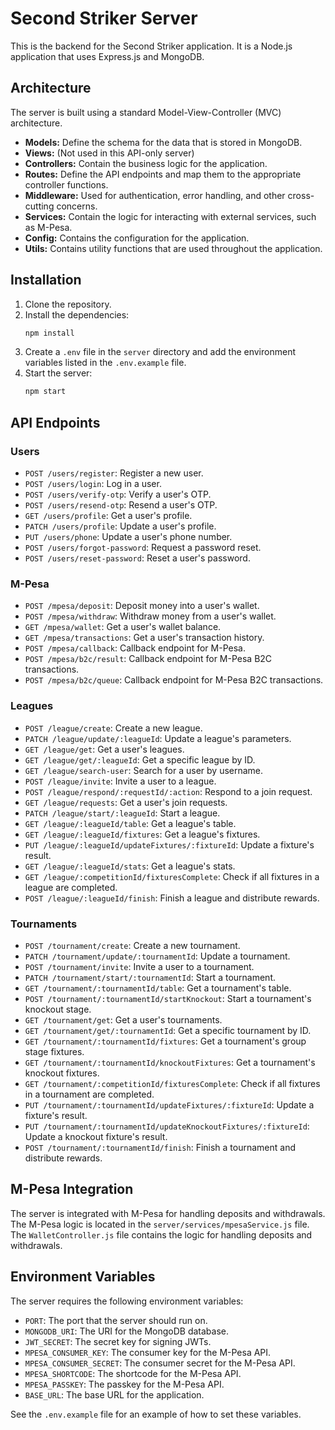 # Second Striker Server

This is the backend for the Second Striker application. It is a Node.js application that uses Express.js and MongoDB.

## Architecture

The server is built using a standard Model-View-Controller (MVC) architecture.

*   **Models:** Define the schema for the data that is stored in MongoDB.
*   **Views:** (Not used in this API-only server)
*   **Controllers:** Contain the business logic for the application.
*   **Routes:** Define the API endpoints and map them to the appropriate controller functions.
*   **Middleware:** Used for authentication, error handling, and other cross-cutting concerns.
*   **Services:** Contain the logic for interacting with external services, such as M-Pesa.
*   **Config:** Contains the configuration for the application.
*   **Utils:** Contains utility functions that are used throughout the application.

## Installation

1.  Clone the repository.
2.  Install the dependencies:
    ```bash
    npm install
    ```
3.  Create a `.env` file in the `server` directory and add the environment variables listed in the `.env.example` file.
4.  Start the server:
    ```bash
    npm start
    ```

## API Endpoints

### Users

*   `POST /users/register`: Register a new user.
*   `POST /users/login`: Log in a user.
*   `POST /users/verify-otp`: Verify a user's OTP.
*   `POST /users/resend-otp`: Resend a user's OTP.
*   `GET /users/profile`: Get a user's profile.
*   `PATCH /users/profile`: Update a user's profile.
*   `PUT /users/phone`: Update a user's phone number.
*   `POST /users/forgot-password`: Request a password reset.
*   `POST /users/reset-password`: Reset a user's password.

### M-Pesa

*   `POST /mpesa/deposit`: Deposit money into a user's wallet.
*   `POST /mpesa/withdraw`: Withdraw money from a user's wallet.
*   `GET /mpesa/wallet`: Get a user's wallet balance.
*   `GET /mpesa/transactions`: Get a user's transaction history.
*   `POST /mpesa/callback`: Callback endpoint for M-Pesa.
*   `POST /mpesa/b2c/result`: Callback endpoint for M-Pesa B2C transactions.
*   `POST /mpesa/b2c/queue`: Callback endpoint for M-Pesa B2C transactions.

### Leagues

*   `POST /league/create`: Create a new league.
*   `PATCH /league/update/:leagueId`: Update a league's parameters.
*   `GET /league/get`: Get a user's leagues.
*   `GET /league/get/:leagueId`: Get a specific league by ID.
*   `GET /league/search-user`: Search for a user by username.
*   `POST /league/invite`: Invite a user to a league.
*   `POST /league/respond/:requestId/:action`: Respond to a join request.
*   `GET /league/requests`: Get a user's join requests.
*   `PATCH /league/start/:leagueId`: Start a league.
*   `GET /league/:leagueId/table`: Get a league's table.
*   `GET /league/:leagueId/fixtures`: Get a league's fixtures.
*   `PUT /league/:leagueId/updateFixtures/:fixtureId`: Update a fixture's result.
*   `GET /league/:leagueId/stats`: Get a league's stats.
*   `GET /league/:competitionId/fixturesComplete`: Check if all fixtures in a league are completed.
*   `POST /league/:leagueId/finish`: Finish a league and distribute rewards.

### Tournaments

*   `POST /tournament/create`: Create a new tournament.
*   `PATCH /tournament/update/:tournamentId`: Update a tournament.
*   `POST /tournament/invite`: Invite a user to a tournament.
*   `PATCH /tournament/start/:tournamentId`: Start a tournament.
*   `GET /tournament/:tournamentId/table`: Get a tournament's table.
*   `POST /tournament/:tournamentId/startKnockout`: Start a tournament's knockout stage.
*   `GET /tournament/get`: Get a user's tournaments.
*   `GET /tournament/get/:tournamentId`: Get a specific tournament by ID.
*   `GET /tournament/:tournamentId/fixtures`: Get a tournament's group stage fixtures.
*   `GET /tournament/:tournamentId/knockoutFixtures`: Get a tournament's knockout fixtures.
*   `GET /tournament/:competitionId/fixturesComplete`: Check if all fixtures in a tournament are completed.
*   `PUT /tournament/:tournamentId/updateFixtures/:fixtureId`: Update a fixture's result.
*   `PUT /tournament/:tournamentId/updateKnockoutFixtures/:fixtureId`: Update a knockout fixture's result.
*   `POST /tournament/:tournamentId/finish`: Finish a tournament and distribute rewards.

## M-Pesa Integration

The server is integrated with M-Pesa for handling deposits and withdrawals. The M-Pesa logic is located in the `server/services/mpesaService.js` file. The `WalletController.js` file contains the logic for handling deposits and withdrawals.

## Environment Variables

The server requires the following environment variables:

*   `PORT`: The port that the server should run on.
*   `MONGODB_URI`: The URI for the MongoDB database.
*   `JWT_SECRET`: The secret key for signing JWTs.
*   `MPESA_CONSUMER_KEY`: The consumer key for the M-Pesa API.
*   `MPESA_CONSUMER_SECRET`: The consumer secret for the M-Pesa API.
*   `MPESA_SHORTCODE`: The shortcode for the M-Pesa API.
*   `MPESA_PASSKEY`: The passkey for the M-Pesa API.
*   `BASE_URL`: The base URL for the application.

See the `.env.example` file for an example of how to set these variables.
